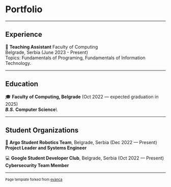 # Portfolio

---

## Experience

📔 **Teaching Assistant** Faculty of Computing\
Belgrade, Serbia (June 2023 - Present)\
Topics: Fundamentals of Programing, Fundamentals of Information Technology.

---

## Education

🎓 **Faculty of Computing, Belgrade** (Oct 2022 — expected graduation in 2025)\
***B.S.*** **Computer Science**\

---

## Student Organizations

🤖 **Argo Student Robotics Team**, Belgrade, Serbia (Dec 2022 — Present)\
**Project Leader and Systems Engineer**

💻 **Google Student Developer Club**, Belgrade, Serbia (Oct 2022 — Present)\
**Cybersecurity Team Member**

---
<p style="font-size:11px">Page template forked from <a href="https://github.com/evanca/quick-portfolio">evanca</a></p>
<!-- Remove above link if you don't want to attibute -->
